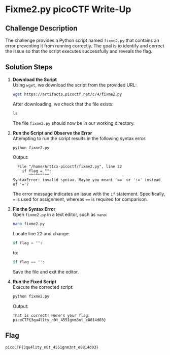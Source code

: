 # Fixme2.py picoCTF Write-Up

## Challenge Description
The challenge provides a Python script named `fixme2.py` that contains an error preventing it from running correctly. The goal is to identify and correct the issue so that the script executes successfully and reveals the flag.

## Solution Steps

1. **Download the Script**  
   Using `wget`, we download the script from the provided URL:
   ```bash
   wget https://artifacts.picoctf.net/c/4/fixme2.py
   ```
   After downloading, we check that the file exists:
   ```bash
   ls
   ```
   The file `fixme2.py` should now be in our working directory.

2. **Run the Script and Observe the Error**  
   Attempting to run the script results in the following syntax error:
   ```bash
   python fixme2.py
   ```
   Output:
   ```
     File "/home/Art1cx-picoctf/fixme2.py", line 22
       if flag = "":
          ^^^^^^^^^
   SyntaxError: invalid syntax. Maybe you meant '==' or ':=' instead of '='?
   ```
   
   The error message indicates an issue with the `if` statement. Specifically, `=` is used for assignment, whereas `==` is required for comparison.

3. **Fix the Syntax Error**  
   Open `fixme2.py` in a text editor, such as `nano`:
   ```bash
   nano fixme2.py
   ```
   Locate line 22 and change:
   ```python
   if flag = "":
   ```
   to:
   ```python
   if flag == "":
   ```
   Save the file and exit the editor.

4. **Run the Fixed Script**  
   Execute the corrected script:
   ```bash
   python fixme2.py
   ```
   Output:
   ```
   That is correct! Here's your flag: picoCTF{3qu4l1ty_n0t_4551gnm3nt_e8814d03}
   ```

## Flag
```
picoCTF{3qu4l1ty_n0t_4551gnm3nt_e8814d03}
```

